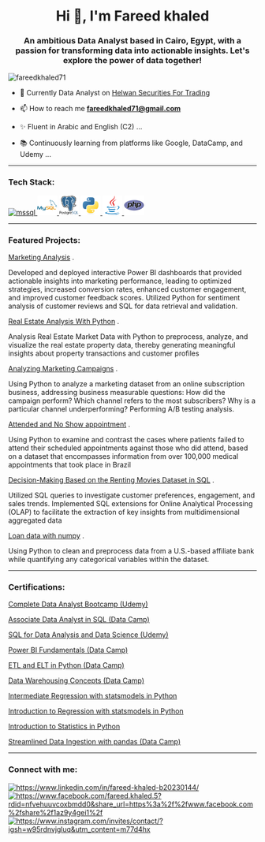 <h1 align="center">Hi 👋, I'm Fareed khaled</h1>
<h3 align="center">An ambitious Data Analyst based in Cairo, Egypt, with a passion for transforming data into actionable insights. Let's explore the power of data together!</h3>

<p align="left"> <img src="https://komarev.com/ghpvc/?username=fareedkhaled71&label=Profile%20views&color=0e75b6&style=flat" alt="fareedkhaled71" /> </p>

- 🔭  Currently Data Analyst on [Helwan Securities For Trading](https://helwanbb.com/Home.aspx)

- 📫 How to reach me **fareedkhaled71@gmail.com**

- ✨  Fluent in Arabic and English (C2) ...

- 📚  Continuously learning from platforms like Google, DataCamp, and Udemy ...

<hr>

<h3 align="left">Tech Stack:</h3>
<p align="left"> <a href="https://www.microsoft.com/en-us/sql-server" target="_blank" rel="noreferrer"> <img src="https://img.icons8.com/?size=100&id=qYfwpsRXEcpc&format=png&color=000000" alt="mssql" width="40" height="40"/> </a> <a href="https://www.mysql.com/" target="_blank" rel="noreferrer"> <img src="https://raw.githubusercontent.com/devicons/devicon/master/icons/mysql/mysql-original-wordmark.svg" alt="mysql" width="40" height="40"/> </a>  <a href="https://www.postgresql.org" target="_blank" rel="noreferrer"> <img src="https://raw.githubusercontent.com/devicons/devicon/master/icons/postgresql/postgresql-original-wordmark.svg" alt="postgresql" width="40" height="40"/> </a> <a href="https://www.python.org" target="_blank" rel="noreferrer"> <img src="https://raw.githubusercontent.com/devicons/devicon/master/icons/python/python-original.svg" alt="python" width="40" height="40"/> </a> <a href="https://www.java.com" target="_blank" rel="noreferrer"> <img src="https://raw.githubusercontent.com/devicons/devicon/master/icons/java/java-original.svg" alt="java" width="40" height="40"/> </a> <a href="https://www.php.net" target="_blank" rel="noreferrer"> <img src="https://raw.githubusercontent.com/devicons/devicon/master/icons/php/php-original.svg" alt="php" width="40" height="40"/> </a>  </p>
<hr>
<h3 align="left">Featured Projects:</h3>
<p align="left">
<a href="https://github.com/fareedkhaled71/Projects/tree/main/Marketing%20Analysis" target="blank">Marketing Analysis</a> <t>.</t>
<p>Developed and deployed interactive Power BI dashboards that provided actionable insights into marketing performance, leading to optimized strategies, increased conversion rates, enhanced customer engagement, and improved customer feedback scores. Utilized Python for sentiment analysis of customer reviews and SQL for data retrieval and validation.
</p>

<a href="https://github.com/fareedkhaled71/Projects/tree/dba56a2ffebe67421f1b96751e00b8dec5b18069/Real%20Estate%20Analysis%20With%20Python" target="blank">Real Estate Analysis With Python</a> <t>.</t>
<p>Analysis Real Estate Market Data with Python to preprocess, analyze, and visualize the real estate property data, thereby generating meaningful insights about property transactions and customer profiles
</p>


<a href="https://github.com/fareedkhaled71/Projects/tree/main/Analyzing%20Marketing%20Campaigns" target="blank">Analyzing Marketing Campaigns</a> <t>.</t>
<p>

Using Python to analyze a marketing dataset from an online subscription business, addressing business measurable questions: How did the campaign perform? Which channel refers to the most subscribers? Why is a particular channel underperforming? Performing A/B testing analysis.
</p>


<a href="https://github.com/fareedkhaled71/Projects/tree/main/Attended%20and%20No%20Show%20Appointment" target="blank">Attended and No Show appointment</a> <t>.</t>
<p>

Using Python to examine and contrast the cases where patients failed to attend their scheduled appointments against those who did attend, based on a dataset that encompasses information from over 
100,000 medical appointments that took place in Brazil
</p>



<a href="https://github.com/fareedkhaled71/Projects/tree/main/Decision-Making%20Based%20on%20the%20Renting%20Movies%20Dataset%20in%20SQL" target="blank">Decision-Making Based on the Renting Movies Dataset in SQL</a> <t>.</t>
<p>

Utilized SQL queries to investigate customer preferences, engagement, and sales trends.
Implemented SQL extensions for Online Analytical Processing (OLAP) to facilitate the extraction of key insights from multidimensional aggregated data
</p>



<a href="https://github.com/fareedkhaled71/Projects/tree/main/Loan%20data%20with%20numpy" target="blank">Loan data with numpy</a> <t>.</t>
<p>
Using Python to clean and preprocess data from a U.S.-based affiliate bank while quantifying any categorical variables within the dataset.
</p>
</p>


<hr>

<h3 align="left">Certifications:</h3>
<p align="left">
<a href="https://www.udemy.com/certificate/UC-28b16222-920c-4327-8307-4d99225ba145/" target="blank">Complete Data Analyst Bootcamp (Udemy)</a>
  <p></p>
<a href="https://www.datacamp.com/completed/statement-of-accomplishment/track/450b176ef62da36cd5f133c5eeecda38449e6781" target="blank">Associate Data Analyst in SQL (Data Camp)</a>
  <p></p>
<a href="https://www.udemy.com/certificate/UC-8072ad85-a912-481a-8be4-31572fa9f0c4/" target="blank">SQL for Data Analysis and Data Science (Udemy)</a>
  <p></p>
<a href="https://www.datacamp.com/completed/statement-of-accomplishment/track/983af1e41eb8da2b25126edefa7605a0e44ec79e" target="blank">Power BI Fundamentals (Data Camp)</a>
  <p></p>
<a href="https://www.datacamp.com/completed/statement-of-accomplishment/course/16130c4775fcdd44bdf0fb8a04a0caca340ec9cf" target="blank">ETL and ELT in Python (Data Camp)</a>
  <p></p>
<a href="https://www.datacamp.com/completed/statement-of-accomplishment/course/d243d04fb7d96d102cadd195987b8e756ce5814a" target="blank">Data Warehousing Concepts (Data Camp)</a>
  <p></p>
<a href="https://www.datacamp.com/completed/statement-of-accomplishment/course/6ca6644876b2ae1764dc532feee0d403d6031488" target="blank">Intermediate Regression with statsmodels in Python</a>
  <p></p>
<a href="https://www.datacamp.com/completed/statement-of-accomplishment/course/6deb5e027b9124a12d24639e6f46ba856444cf08" target="blank">Introduction to Regression with statsmodels in Python</a>
  <p></p>
<a href="https://www.datacamp.com/completed/statement-of-accomplishment/course/6491792ba28b4180588f25bbb1a9f9c518ab60fe" target="blank">Introduction to Statistics in Python</a>
  <p></p>
<a href="https://www.datacamp.com/completed/statement-of-accomplishment/course/6d7cf5390b1f942a09fd6247acf7bd38c7300a7f" target="blank">Streamlined Data Ingestion with pandas (Data Camp)</a>

</p>

<hr>
<h3 align="left">Connect with me:</h3>
<p align="left">
<a href="https://linkedin.com/in/https://www.linkedin.com/in/fareed-khaled-b20230144/" target="blank"><img align="center" src="https://raw.githubusercontent.com/rahuldkjain/github-profile-readme-generator/master/src/images/icons/Social/linked-in-alt.svg" alt="https://www.linkedin.com/in/fareed-khaled-b20230144/" height="30" width="40" /></a>
<a href="https://fb.com/https://www.facebook.com/fareed.khaled.5?rdid=nfvehuuvcoxbmdd0&share_url=https%3a%2f%2fwww.facebook.com%2fshare%2f1az9y4gei1%2f" target="blank"><img align="center" src="https://raw.githubusercontent.com/rahuldkjain/github-profile-readme-generator/master/src/images/icons/Social/facebook.svg" alt="https://www.facebook.com/fareed.khaled.5?rdid=nfvehuuvcoxbmdd0&share_url=https%3a%2f%2fwww.facebook.com%2fshare%2f1az9y4gei1%2f" height="30" width="40" /></a>
<a href="https://instagram.com/https://www.instagram.com/invites/contact/?igsh=w95rdnvjgluq&utm_content=m77d4hx" target="blank"><img align="center" src="https://raw.githubusercontent.com/rahuldkjain/github-profile-readme-generator/master/src/images/icons/Social/instagram.svg" alt="https://www.instagram.com/invites/contact/?igsh=w95rdnvjgluq&utm_content=m77d4hx" height="30" width="40" /></a>
</p>
